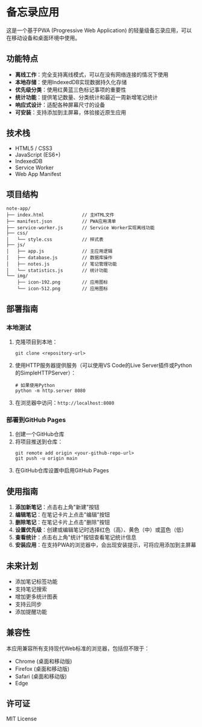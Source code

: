 # 备忘录应用

这是一个基于PWA (Progressive Web Application) 的轻量级备忘录应用，可以在移动设备和桌面环境中使用。

## 功能特点

- **离线工作**：完全支持离线模式，可以在没有网络连接的情况下使用
- **本地存储**：使用IndexedDB实现数据持久化存储
- **优先级分类**：使用红黄蓝三色标记事项的重要性
- **统计功能**：提供笔记数量、分类统计和最近一周新增笔记统计
- **响应式设计**：适配各种屏幕尺寸的设备
- **可安装**：支持添加到主屏幕，体验接近原生应用

## 技术栈

- HTML5 / CSS3
- JavaScript (ES6+)
- IndexedDB
- Service Worker
- Web App Manifest

## 项目结构

```
note-app/
├── index.html              // 主HTML文件
├── manifest.json           // PWA应用清单
├── service-worker.js       // Service Worker实现离线功能
├── css/
│   └── style.css           // 样式表
├── js/
│   ├── app.js              // 主应用逻辑
│   ├── database.js         // 数据库操作
│   ├── notes.js            // 笔记管理功能
│   └── statistics.js       // 统计功能
└── img/
    ├── icon-192.png        // 应用图标
    └── icon-512.png        // 应用图标
```

## 部署指南

### 本地测试

1. 克隆项目到本地：
   ```
   git clone <repository-url>
   ```

2. 使用HTTP服务器提供服务（可以使用VS Code的Live Server插件或Python的SimpleHTTPServer）：
   ```
   # 如果使用Python
   python -m http.server 8080
   ```

3. 在浏览器中访问：`http://localhost:8080`

### 部署到GitHub Pages

1. 创建一个GitHub仓库
2. 将项目推送到仓库：
   ```
   git remote add origin <your-github-repo-url>
   git push -u origin main
   ```
3. 在GitHub仓库设置中启用GitHub Pages

## 使用指南

1. **添加新笔记**：点击右上角"新建"按钮
2. **编辑笔记**：在笔记卡片上点击"编辑"按钮
3. **删除笔记**：在笔记卡片上点击"删除"按钮
4. **设置优先级**：创建或编辑笔记时选择红色（高）、黄色（中）或蓝色（低）
5. **查看统计**：点击右上角"统计"按钮查看笔记统计信息
6. **安装应用**：在支持PWA的浏览器中，会出现安装提示，可将应用添加到主屏幕

## 未来计划

- 添加笔记标签功能
- 支持笔记搜索
- 增加更多统计图表
- 支持云同步
- 添加提醒功能

## 兼容性

本应用兼容所有支持现代Web标准的浏览器，包括但不限于：

- Chrome (桌面和移动版)
- Firefox (桌面和移动版)
- Safari (桌面和移动版)
- Edge

## 许可证

MIT License